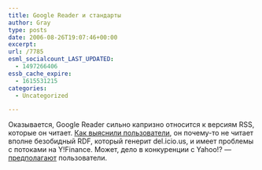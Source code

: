 ```yaml
---
title: Google Reader и стандарты
author: Gray
type: posts
date: 2006-08-26T19:07:46+00:00
excerpt:
url: /7785
esml_socialcount_LAST_UPDATED:
  - 1497266406
essb_cache_expire:
  - 1615531215
categories:
  - Uncategorized

---
```








Оказывается, Google Reader сильно капризно относится к версиям RSS, которые он читает. <a href="http://groups.google.com/group/Google-Labs-Reader/browse_thread/thread/b7028bad6b8053b7/876e1439d008c9bc?" target="_blank">Как выяснили пользователи</a>, он почему-то не читает вполне безобидный RDF, который генерит del.icio.us, и имеет проблемы с потоками на Y!Finance. Может, дело в конкуренции с Yahoo!? &#8212; <a href="http://www.kbcafe.com/rss/?guid=20060824082925" target="_blank">предполагают</a> пользователи.